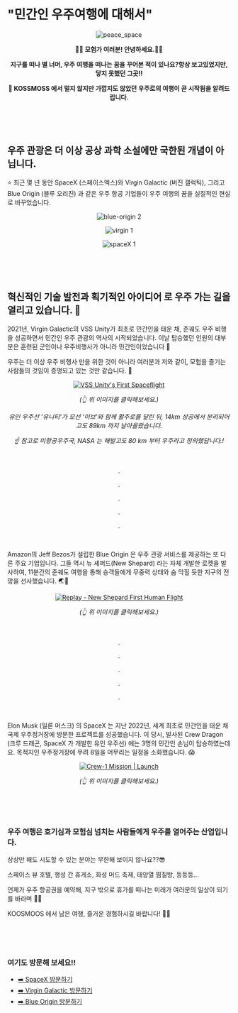 # "민간인 우주여행에 대해서"

<div align="center">

![peace_space](https://github.com/TransparentDeveloper/KOOSMOOS-TechWiki/assets/50646145/22ae5f6a-4ff1-47a0-99d6-6c6b4d858982)

**👨‍🚀 모험가 여러분! 안녕하세요.👋🏼**

**지구를 떠나 별 너머, 우주 여행을 떠나는 꿈을 꾸어본 적이 있나요?항상 보고있었지만, 닿지 못했던 그곳!!**

**📢 KOSSMOSS 에서 멀지 않지만 가깝지도 않았던 우주로의 여행이 곧 시작됨을 알려드립니다.**

</div>

<br/>
<br/>
<br/>

## 우주 관광은 더 이상 공상 과학 소설에만 국한된 개념이 아닙니다.

⭐️ 최근 몇 년 동안 SpaceX (스페이스엑스)와 Virgin Galactic (버진 갤럭틱), 그리고 Blue Origin (블루 오리진) 과 같은 우주 항공 기업들이 우주 여행의 꿈을 실질적인 현실로 바꾸었습니다.

<div align="center">

![blue-origin 2](https://github.com/TransparentDeveloper/KOOSMOOS-TechWiki/assets/50646145/16663c7e-365e-46ce-89bc-461231d57fb9)

![virgin 1](https://github.com/TransparentDeveloper/KOOSMOOS-TechWiki/assets/50646145/1737be74-e395-4084-9b9b-8170c2a1a6c0)

![spaceX 1](https://github.com/TransparentDeveloper/KOOSMOOS-TechWiki/assets/50646145/ef8adf48-f99a-432c-9600-5974ce9f7d46)

</div>

<br/>
<br/>
<br/>

## 혁신적인 기술 발전과 획기적인 아이디어 로 우주 가는 길을 열리고 있습니다. 👐

2021년, Virgin Galactic의 VSS Unity가 최초로 민간인을 태운 채, 준궤도 우주 비행을 성공하면서 민간인 우주 관광의 역사의 시작되었습니다.
이날 탑승했던 인원의 대부분은 훈련된 군인이나 우주비행사가 아니라 민간인이었습니다 🤩

우주는 더 이상 우주 비행사 만을 위한 것이 아니라 여러분과 저와 같이, 모험을 즐기는 사람들의 것임이 증명되고 있는 것만 같습니다. 🥹

<div align="center">

[![VSS Unity's First Spaceflight](http://img.youtube.com/vi/h8T9mVkGh3s/sddefault.jpg)](https://www.youtube.com/watch?v=h8T9mVkGh3s?t=0s)

_(👆 위 이미지를 클릭해보세요.)_

_유인 우주선 '유니티'가 모선 '이브’와 함께 활주로를 달린 뒤, 14km 상공에서 분리되어 고도 89km 까지 날아올랐습니다._

_☝️ 참고로 미항공우주국, NASA 는 해발고도 80 km 부터 우주라고 정의했답니다.!_

</div>

<br/>

<div align="center">

.

.

.

.

.

</div>

<br/>

</div>

Amazon의 Jeff Bezos가 설립한 Blue Origin 은 우주 관광 서비스를 제공하는 또 다른 주요 기업입니다. 그들 역시 뉴 셰퍼드(New Shepard) 라는 자체 개발한 로켓을 발사하여, 11분간의 준궤도 여행을 통해 승객들에게 무중력 상태와 숨 막힐 듯한 지구의 전망을 선사했습니다. 🌏💫

<div align="center">
    
[![Replay - New Shepard First Human Flight](http://img.youtube.com/vi/tMHhXzpwupU/sddefault.jpg)](https://www.youtube.com/watch?v=tMHhXzpwupU?t=0s)

_(👆 위 이미지를 클릭해보세요.)_

</div>

<br/>

<div align="center">

.

.

.

.

.

</div>

<br/>

Elon Musk (일론 머스크) 의 SpaceX 는 지난 2022년, 세계 최초로 민간인을 태운 채 국제 우주정거장에 방문한 프로젝트를 성공했습니다. 이 당시, 발사된 Crew Dragon (크루 드래곤, SpaceX 가 개발한 유인 우주선) 에는 3명의 민간인 손님이 탑승하였는데요. 목적지인 우주정거장에 무려 8일을 머무리는 일정을 소화했습니다. 😱

<div align="center">
    
[![Crew-1 Mission | Launch](http://img.youtube.com/vi/bnChQbxLkkI/sddefault.jpg)](https://www.youtube.com/watch?v=bnChQbxLkkI?t=15139s)

_(👆 위 이미지를 클릭해보세요.)_

</div>

<br/>
<br/>
<br/>

### 우주 여행은 호기심과 모험심 넘치는 사람들에게 우주를 열어주는 산업입니다.

상상만 해도 시도할 수 있는 분야는 무한해 보이지 않나요??😎

스페이스 뷰 호텔, 행성 간 휴게소, 화성 머드 축제, 태양열 찜질방, 등등등...

언제가 우주 항공권을 예약해, 지구 밖으로 휴가를 떠나는 미래가 여러분의 일상이 되기를 바라며 🥹🙏

KOOSMOOS 에서 남은 여행, 즐거운 경험하시길 바랍니다! 🚀✨

<br/>
<br/>
<br/>

### 여기도 방문해 보세요!!

- [➡️ SpaceX 방문하기](https://www.spacex.com/)
- [➡️ Virgin Galactic 방문하기](https://www.virgingalactic.com/)
- [➡️ Blue Origin 방문하기](https://www.blueorigin.com/)
